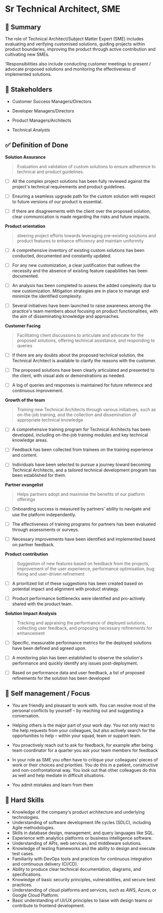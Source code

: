 # Sr Technical Architect, SME 

## :pushpin: Summary
The role of Technical Architect/Subject Matter Expert (SME) includes evaluating and verifying customised solutions, guiding projects within product boundaries, improving the product through active contribution and cultivating new SMEs.

'Responsibilities also include conducting customer meetings to present / advocate proposed solutions and monitoring the effectiveness of implemented solutions. 


## :bank: Stakeholders

* Customer Success Managers/Directors

* Developer Managers/Directors

* Product Managers/Architects

* Technical Analysts


## :white_check_mark: Definition of Done

**Solution Assurance** 

> Evaluation and validation of custom solutions to ensure adherence to
 technical and product guidelines.

 - [ ] All the complex project solutions has been fully reviewed against the project's technical requirements and product guidelines.

 - [ ] Ensuring a seamless upgrade path for the custom solution with respect to future versions of our product is essential.

 - [ ] If there are disagreements with the client over the proposed solution, clear communication is made regarding the risks and future impacts.


**Product orientation** 

> steering project efforts towards leveraging pre-existing solutions and product features to enhance efficiency and maintain uniformity

- [ ] A comprehensive inventory of existing custom solutions has been conducted, documented and constantly updated.

 - [ ] For any new customization, a clear justification that outlines the necessity and the absence of existing feature capabilities has been documented.

 - [ ] An analysis has been completed to assess the added complexity due to new customization. Mitigation strategies are in place to manage and minimize the identified complexity.

 - [ ] Several initiatives have been launched to raise awareness among the practice's team members about focusing on product functionalities, with the aim of disseminating knowledge and approaches.

**Customer Facing** 

> Facilitating client discussions to articulate and advocate for the proposed solutions, offering technical assistance, and responding to queries

 - [ ] If there are any doubts about the proposed technical solution, the Technical Architect is available to clarify the reasons with the customer.

 - [ ] The proposed solutions have been clearly articulated and presented to the client, with visual aids or demonstrations as needed.

 - [ ] A log of queries and responses is maintained for future reference and continuous improvement.

**Growth of the team** 

> Training new Technical Architects through various initiatives, such as on-the-job training, and the collection and dissemination of appropriate technical knowledge


 - [ ] A comprehensive training program for Technical Architects has been developed, including on-the-job training modules and key technical knowledge areas.

 - [ ] Feedback has been collected from trainees on the training experience and content.

 - [ ] Individuals have been selected to pursue a journey toward becoming Technical Architects, and a tailored technical development program has been established for them.

**Partner evangelist** 

> Helps partners adopt and maximise the benefits of our platform offerings

 - [ ] Onboarding success is measured by partners' ability to navigate and use the platform independently.

 - [ ] The effectiveness of training programs for partners has been evaluated through assessments or surveys.

 - [ ] Necessary improvements have been identified and implemented based on partner feedback.

**Product contribution** 

> Suggestion of new features based on feedback from the projects, improvement of the user experience, performance optimisation, bug fixing and user-driven refinement

 - [ ] A prioritized list of these suggestions has been created based on potential impact and alignment with product strategy.

 - [ ] Product performance bottlenecks were identified and pro-actively shared with the product team.

**Solution Impact Analysis** 

> Tracking and appraising the performance of deployed solutions, collecting user feedback, and proposing necessary refinements for enhancement

 - [ ] Specific, measurable performance metrics for the deployed solutions have been defined and agreed upon.

 - [ ] A monitoring plan has been established to observe the solution's performance and quickly identify any issues post-deployment.

 - [ ] Based on performance data and user feedback, a list of proposed refinements for the solution has been developed



## 🎯 Self management / Focus



* You are friendly and pleasant to work with. You can resolve most of the personal conflicts by yourself – by reaching out and suggesting a conversation.

* Helping others is the major part of your work day. You not only react to the help requests from your colleagues, but also actively search for the opportunities to help – within your squad, team or support team.

* You proactively reach out to ask for feedback, for example after being team coordinator for a quarter you ask your team members for feedback

* In your role as SME you often have to critique your colleagues' pieces of work or their choices and priorities. You do this in a patient, constructive and non-confrontational way. You look out that other colleagues do this as well and help mediate in difficult situations.

* You admit mistakes and learn from them


## 💬 Hard Skills

* Knowledge of the company's product architecture and underlying technologies. 
* Understanding of software development life cycles (SDLC), including Agile methodologies. 
* Skills in database design, management, and query languages like SQL. 
* Experience with analytics platforms or business intelligence software. 
* Understanding of APIs, web services, and middleware solutions. 
* Knowledge of testing frameworks and the ability to design and execute test cases.
* Familiarity with DevOps tools and practices for continuous integration and continuous delivery (CI/CD). 
* Ability to produce clear technical documentation, diagrams, and specifications.
* Knowledge of basic security principles, vulnerabilities, and secure best practices. 
* Understanding of cloud platforms and services, such as AWS, Azure, or Google Cloud Platform. 
* Basic understanding of UI/UX principles to liaise with design teams or contribute to frontend development.

